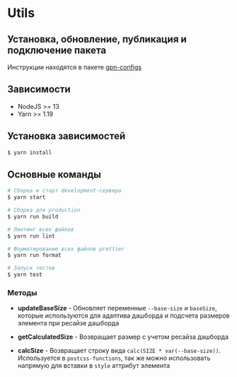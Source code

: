 # Utils

## Установка, обновление, публикация и подключение пакета

Инструкции находятся в пакете [gpn-configs](https://github.com/CSSSR/gaz-configs)

## Зависимости
- NodeJS >= 13
- Yarn >= 1.19

## Установка зависимостей

```bash
$ yarn install
```

## Основные команды

```bash
# Сборка и старт development-сервера
$ yarn start

# Сборка для production
$ yarn run build

# Линтинг всех файлов
$ yarn run lint

# Форматирование всех файлов prettier
$ yarn run format

# Запуск тестов
$ yarn test
```

### Методы

- **updateBaseSize** - Обновляет переменные `--base-size` и `baseSize`, которые используются для адаптива дашборда и подсчета размеров элемента при ресайзе дашборда

- **getCalculatedSize** - Возвращает размер с учетом ресайза дашборда

- **calcSize** - Возвращает строку вида `calc(SIZE * var(--base-size))`. Используется в `postcss-functions`, так же можно использовать напрямую для вставки в `style` аттрибут элемента
